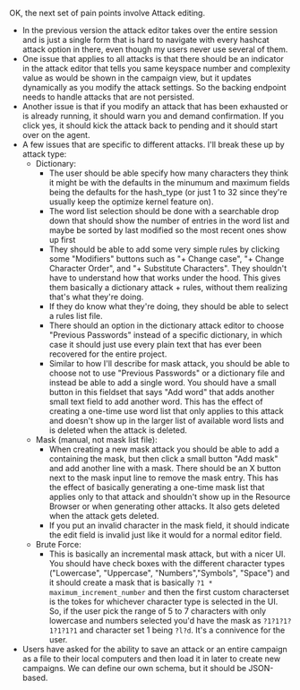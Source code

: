 OK, the next set of pain points involve Attack editing.

-   In the previous version the attack editor takes over the entire session and is just a single form that is hard to navigate with every hashcat attack option in there, even though my users never use several of them.
-   One issue that applies to all attacks is that there should be an indicator in the attack editor that tells you same keyspace number and complexity value as would be shown in the campaign view, but it updates dynamically as you modify the attack settings. So the backing endpoint needs to handle attacks that are not persisted.
-   Another issue is that if you modify an attack that has been exhausted or is already running, it should warn you and demand confirmation. If you click yes, it should kick the attack back to pending and it should start over on the agent.
-   A few issues that are specific to different attacks. I'll break these up by attack type:
    -   Dictionary:
        -   The user should be able specify how many characters they think it might be with the defaults in the minumum and maximum fields being the defaults for the hash_type (or just 1 to 32 since they're usually keep the optimize kernel feature on).
        -   The word list selection should be done with a searchable drop down that should show the number of entries in the word list and maybe be sorted by last modified so the most recent ones show up first
        -   They should be able to add some very simple rules by clicking some "Modifiers" buttons such as "+ Change case", "+ Change Character Order", and "+ Substitute Characters". They shouldn't have to understand how that works under the hood. This gives them basically a dictionary attack + rules, without them realizing that's what they're doing.
        -   If they do know what they're doing, they should be able to select a rules list file.
        -   There should an option in the dictionary attack editor to choose "Previous Passwords" instead of a specific dictionary, in which case it should just use every plain text that has ever been recovered for the entire project.
        -   Similar to how I'll describe for mask attack, you should be able to choose not to use "Previous Passwords" or a dictionary file and instead be able to add a single word. You should have a small button in this fieldset that says "Add word" that adds another small text field to add another word. This has the effect of creating a one-time use word list that only applies to this attack and doesn't show up in the larger list of available word lists and is deleted when the attack is deleted.
    -   Mask (manual, not mask list file):
        -   When creating a new mask attack you should be able to add a containing the mask, but then click a small button "Add mask" and add another line with a mask. There should be an X button next to the mask input line to remove the mask entry. This has the effect of basically generating a one-time mask list that applies only to that attack and shouldn't show up in the Resource Browser or when generating other attacks. It also gets deleted when the attack gets deleted.
        -   If you put an invalid character in the mask field, it should indicate the edit field is invalid just like it would for a normal editor field.
    -   Brute Force:
        -   This is basically an incremental mask attack, but with a nicer UI. You should have check boxes with the different character types ("Lowercase", "Uppercase", "Numbers","Symbols", "Space") and it should create a mask that is basically `?1 * maximum_increment_number` and then the first custom characterset is the tokes for whichever character type is selected in the UI. So, if the user pick the range of 5 to 7 characters with only lowercase and numbers selected you'd have the mask as `?1?1?1?1?1?1?1` and character set 1 being `?l?d`. It's a connivence for the user.
-   Users have asked for the ability to save an attack or an entire campaign as a file to their local computers and then load it in later to create new campaigns. We can define our own schema, but it should be JSON-based.
